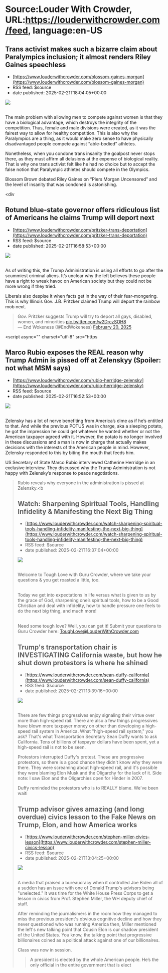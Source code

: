# Source:Louder With Crowder, URL:https://louderwithcrowder.com/feed, language:en-US

## Trans activist makes such a bizarre claim about Paralympics inclusion; it almost renders Riley Gaines speechless
 - [https://www.louderwithcrowder.com/blossom-gaines-morgan](https://www.louderwithcrowder.com/blossom-gaines-morgan)
 - RSS feed: $source
 - date published: 2025-02-21T18:04:05+00:00

<img src="https://www.louderwithcrowder.com/media-library/image.png?id=56567190&width=1200&height=800&coordinates=266%2C0%2C267%2C0"/><br/><br/><p>The main problem with allowing men to compete against women is that they have a biological advantage, which destroys the integrity of the competition. Thus, female and male divisions were created, as it was the fairest way to allow for healthy competition. This is also why the Paralympics are a thing, as it would make zero sense to have physically disadvantaged people compete against “able-bodied” athletes. </p><p>Nonetheless, when you condone trans insanity the goalpost never stops there, as they must affirm all delusions at the expense of biological reality. That is why one trans activist felt like he had no choice but to accept the false notion that Paralympic athletes should compete in the Olympics. </p><p>Blossom Brown debated Riley Gaines on “Piers Morgan Uncensored” and the level of insanity that was condoned is astonishing.</p><div

## Rotund blue-state governor offers ridiculous list of Americans he claims Trump will deport next
 - [https://www.louderwithcrowder.com/pritzker-trans-deportation](https://www.louderwithcrowder.com/pritzker-trans-deportation)
 - RSS feed: $source
 - date published: 2025-02-21T16:58:53+00:00

<img src="https://www.louderwithcrowder.com/media-library/image.png?id=56566860&width=1200&height=800&coordinates=225%2C0%2C226%2C0"/><br/><br/><p>As of writing this, the Trump Administration is using all efforts to go after the scummiest criminal aliens. It’s unclear why the left believes these people have a right to wreak havoc on American society but they could not be more wrong if they tried. </p><p>Liberals also despise it when facts get in the way of their fear-mongering. This is why Illinois Gov. J.B. Pritzker claimed Trump will deport the rainbow mob next.</p><div class="rm-embed embed-media"><blockquote class="twitter-tweet">Gov. Pritzker suggests Trump will try to deport all gays, disabled, women, and minorities <a href="https://t.co/w2DrczSOH8">pic.twitter.com/w2DrczSOH8</a><br/>— End Wokeness (@EndWokeness) <a href="https://twitter.com/EndWokeness/status/1892444058510893406?ref_src=twsrc%5Etfw">February 20, 2025</a></blockquote> <script async="" charset="utf-8" src="https

## Marco Rubio exposes the REAL reason why Trump Admin is pissed off at Zelenskyy (Spoiler: not what MSM says)
 - [https://www.louderwithcrowder.com/rubio-herridge-zelensky](https://www.louderwithcrowder.com/rubio-herridge-zelensky)
 - RSS feed: $source
 - date published: 2025-02-21T16:52:53+00:00

<img src="https://www.louderwithcrowder.com/media-library/image.png?id=56566826&width=1200&height=800&coordinates=86%2C0%2C87%2C0"/><br/><br/><p>Zelensky has a lot of nerve benefiting from America’s dime as if he’s entitled to that. And while the previous POTUS was in charge, aka a sleeping potato, he got the impression he could get whatever he wanted whether or not the American taxpayer agreed with it. However, the potato is no longer involved in these discussions and a man is now in charge that actually makes decisions with the interests of the American people in mind. However, Zelensky responded to this by biting the mouth that feeds him. </p><p>US Secretary of State Marco Rubio interviewed Catherine Herridge in an exclusive interview. They discussed why the Trump Administration is not happy with Zelensky’s response to peace negotiations.</p><div class="rm-embed embed-media"><blockquote class="twitter-tweet">Rubio reveals why everyone in the administration is pissed at Zelensky.<b

## Watch: Sharpening Spiritual Tools, Handling Infidelity & Manifesting the Next Big Thing
 - [https://www.louderwithcrowder.com/watch-sharpening-spiritual-tools-handling-infidelity-manifesting-the-next-big-thing](https://www.louderwithcrowder.com/watch-sharpening-spiritual-tools-handling-infidelity-manifesting-the-next-big-thing)
 - RSS feed: $source
 - date published: 2025-02-21T16:37:04+00:00

<img src="https://www.louderwithcrowder.com/media-library/image.jpg?id=56566772&width=1200&height=800&coordinates=100%2C0%2C100%2C0"/><br/><br/><p>Welcome to Tough Love with Guru Crowder, where we take your questions & you get roasted a little, too. <br/><br/></p><p>Today we get into expectations in life versus what is given to us by the grace of God, sharpening one’s spiritual tools, how to be a Good Christian and deal with infidelity, how to handle pressure one feels to do the next big thing, and much more!</p><p> <br/>Need some tough love? Well, you can get it! Submit your questions to Guru Crowder here: ToughLove@LouderWithCrowder.com </p>

## Trump's transportation chair is INVESTIGATING California waste, but how he shut down protestors is where he shined
 - [https://www.louderwithcrowder.com/sean-duffy-california](https://www.louderwithcrowder.com/sean-duffy-california)
 - RSS feed: $source
 - date published: 2025-02-21T13:39:16+00:00

<img src="https://www.louderwithcrowder.com/media-library/image.png?id=56565590&width=1200&height=800&coordinates=168%2C0%2C168%2C0"/><br/><br/><p>There are few things progressives enjoy signaling their virtue over more than high-speed rail. There are also a few things progressives have blown more taxpayer money on other than developing a high-speed rail system in America. What "high-speed rail system," you ask? That's what Transportation Secretary Sean Duffy wants to ask California. Tens of billions of taxpayer dollars have been spent, yet a high-speed rail is not to be seen.</p><p>Protestors interrupted Duffy's protest. These are progressive protestors, so there is a good chance they didn't know why they were there. They were screaming about high-speed rail, and it's possible they were blaming Elon Musk and the Oligarchy for the lack of it. Side note: I saw Elon and the Oligarchies open for Hinder in 2007.</p><p>Duffy reminded the protestors who is to REALLY blame. We've been waiti

## Trump advisor gives amazing (and long overdue) civics lesson to the Fake News on Trump, Elon, and how America works
 - [https://www.louderwithcrowder.com/stephen-miller-civics-lesson](https://www.louderwithcrowder.com/stephen-miller-civics-lesson)
 - RSS feed: $source
 - date published: 2025-02-21T13:04:25+00:00

<img src="https://www.louderwithcrowder.com/media-library/image.png?id=56565507&width=1200&height=800&coordinates=83%2C0%2C83%2C0"/><br/><br/><p>A media that praised a bureaucracy when it controlled Joe Biden all of a sudden has an issue with one of Donald Trump's advisors being "unelected." It was time for the White House Press Corps to get a lesson in civics from Prof. Stephen Miller, the WH deputy chief of staff.</p><p>After reminding the journalismers in the room how they managed to miss the previous president's obvious cognitive decline and how they never questioned who was running America then, Miller mentioned the left's new talking point that Cousin Elon is our shadow president of the United States. You know, the talking point that progressive billionaires coined as a political attack against one of our billionaires.</p><p>Class was now in session.</p><blockquote>A president is elected by the whole American people. He’s the only official in the entire government that is elect


